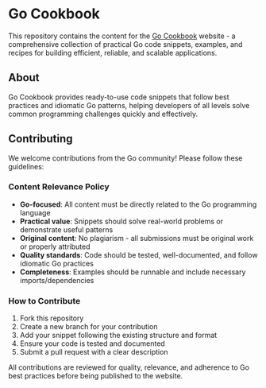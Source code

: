 # Go Cookbook

This repository contains the content for the [Go Cookbook](https://go-cookbook.com/) website - a comprehensive collection of practical Go code snippets, examples, and recipes for building efficient, reliable, and scalable applications.

## About

Go Cookbook provides ready-to-use code snippets that follow best practices and idiomatic Go patterns, helping developers of all levels solve common programming challenges quickly and effectively.

## Contributing

We welcome contributions from the Go community! Please follow these guidelines:

### Content Relevance Policy

- **Go-focused**: All content must be directly related to the Go programming language
- **Practical value**: Snippets should solve real-world problems or demonstrate useful patterns
- **Original content**: No plagiarism - all submissions must be original work or properly attributed
- **Quality standards**: Code should be tested, well-documented, and follow idiomatic Go practices
- **Completeness**: Examples should be runnable and include necessary imports/dependencies

### How to Contribute

1. Fork this repository
2. Create a new branch for your contribution
3. Add your snippet following the existing structure and format
4. Ensure your code is tested and documented
5. Submit a pull request with a clear description

All contributions are reviewed for quality, relevance, and adherence to Go best practices before being published to the website.
